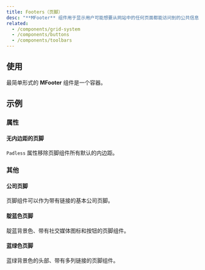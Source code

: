 ```yaml
---
title: Footers（页脚）
desc: "**MFooter** 组件用于显示用户可能想要从网站中的任何页面都能访问到的公共信息。"
related:
  - /components/grid-system
  - /components/buttons
  - /components/toolbars
---
```


## 使用

最简单形式的 **MFooter** 组件是一个容器。

<footers-usage></footers-usage>

## 示例

### 属性

#### 无内边距的页脚

`Padless` 属性移除页脚组件所有默认的内边距。

<masa-example file="Examples.components.footers.Padless"></masa-example>

### 其他

#### 公司页脚

页脚组件可以作为带有链接的基本公司页脚。

<masa-example file="Examples.components.footers.Company"></masa-example>

#### 靛蓝色页脚

靛蓝背景色、带有社交媒体图标和按钮的页脚组件。

<masa-example file="Examples.components.footers.Indigo"></masa-example>

#### 蓝绿色页脚

蓝绿背景色的头部、带有多列链接的页脚组件。

<masa-example file="Examples.components.footers.Teal"></masa-example>